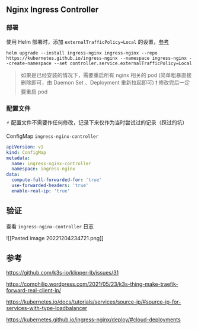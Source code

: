 ## Nginx Ingress Controller

### 部署

使用 Helm 部署时，添加 `externalTrafficPolicy=Local` 的设置，[参考](https://kubernetes.github.io/ingress-nginx/deploy/#cloud-deployments)

```shell
helm upgrade --install ingress-nginx ingress-nginx --repo https://kubernetes.github.io/ingress-nginx --namespace ingress-nginx --create-namespace --set controller.service.externalTrafficPolicy=Local
```

> 如果是已经安装的情况下，需要重启所有 nginx 相关的 pod (简单粗暴直接删除即可，由 Daemon Set 、Deployment 重新拉起即可)
> ❗ 修改完后一定要重启 pod


### 配置文件

⚡ 配置文件不需要作任何修改，记录下来仅作为当时尝试过的记录（踩过的坑）

ConfigMap  `ingress-nginx-controller`

```yaml
apiVersion: v1  
kind: ConfigMap  
metadata:  
  name: ingress-nginx-controller  
  namespace: ingress-nginx  
data:  
  compute-full-forwarded-for: 'true'  
  use-forwarded-headers: 'true'  
  enable-real-ip: 'true'
```


## 验证

查看 `ingress-nginx-controller` 日志

![[Pasted image 20221204234721.png]]


## 参考

https://github.com/k3s-io/klipper-lb/issues/31

https://comphilip.wordpress.com/2021/05/23/k3s-thing-make-traefik-forward-real-client-ip/

https://kubernetes.io/docs/tutorials/services/source-ip/#source-ip-for-services-with-type-loadbalancer

https://kubernetes.github.io/ingress-nginx/deploy/#cloud-deployments

